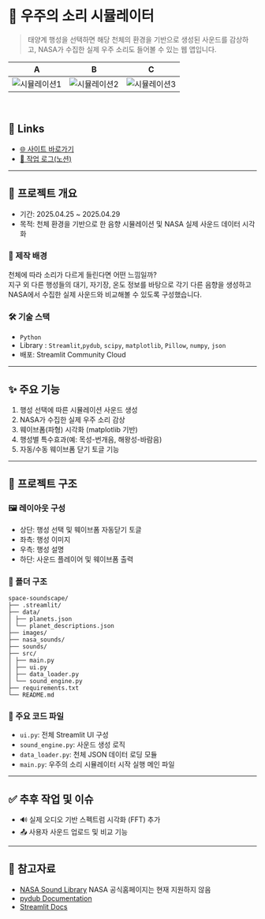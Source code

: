 # 🌌 우주의 소리 시뮬레이터  
> 태양계 행성을 선택하면 해당 천체의 환경을 기반으로 생성된 사운드를 감상하고, NASA가 수집한 실제 우주 소리도 들어볼 수 있는 웹 앱입니다.

A | B | C  
--|--|--  
![시뮬레이션1](url) | ![시뮬레이션2](url) | ![시뮬레이션3](url)  

<br>

## 🔗 Links  
- [🌐 사이트 바로가기](https://space-soundscape-simulator.streamlit.app/)  
- [📘 작업 로그(노션)]()  

---

## 📘 프로젝트 개요  
- 기간: 2025.04.25 ~ 2025.04.29  
- 목적: 천체 환경을 기반으로 한 음향 시뮬레이션 및 NASA 실제 사운드 데이터 시각화

### 🎯 제작 배경  
천체에 따라 소리가 다르게 들린다면 어떤 느낌일까?  
지구 외 다른 행성들의 대기, 자기장, 온도 정보를 바탕으로 각기 다른 음향을 생성하고 NASA에서 수집한 실제 사운드와 비교해볼 수 있도록 구성했습니다.

### 🛠 기술 스택  
- `Python`  
- Library : `Streamlit`,`pydub`, `scipy`, `matplotlib`, `Pillow`, `numpy`, `json`  
- 배포: Streamlit Community Cloud

---

## ✨ 주요 기능  
1. 행성 선택에 따른 시뮬레이션 사운드 생성  
2. NASA가 수집한 실제 우주 소리 감상  
3. 웨이브폼(파형) 시각화 (matplotlib 기반)  
4. 행성별 특수효과(예: 목성-번개음, 해왕성-바람음)  
5. 자동/수동 웨이브폼 닫기 토글 기능  

---

## 🧱 프로젝트 구조

### 🖼 레이아웃 구성  
- 상단: 행성 선택 및 웨이브폼 자동닫기 토글
- 좌측: 행성 이미지  
- 우측: 행성 설명  
- 하단: 사운드 플레이어 및 웨이브폼 출력  

### 📁 폴더 구조
```
space-soundscape/
├── .streamlit/
├── data/
│ ├── planets.json
│ └── planet_descriptions.json
├── images/
├── nasa_sounds/
├── sounds/
├── src/
│ ├── main.py
│ ├── ui.py
│ ├── data_loader.py
│ └── sound_engine.py
├── requirements.txt
└── README.md
```

### 📜 주요 코드 파일  
- `ui.py`: 전체 Streamlit UI 구성  
- `sound_engine.py`: 사운드 생성 로직  
- `data_loader.py`: 천체 JSON 데이터 로딩 모듈  
- `main.py`: 우주의 소리 시뮬레이터 시작 실행 메인 파일

---

## ✅ 추후 작업 및 이슈
- 🔊 실제 오디오 기반 스펙트럼 시각화 (FFT) 추가
- 📤 사용자 사운드 업로드 및 비교 기능

---

## 🔗 참고자료
- [NASA Sound Library](https://www.youtube.com/@vishalm1537)  NASA 공식홈페이지는 현재 지원하지 않음
- [pydub Documentation](https://pydub.com/)  
- [Streamlit Docs](https://docs.streamlit.io/)  
